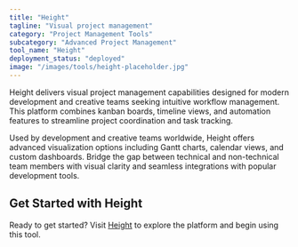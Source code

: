 ```yaml
---
title: "Height"
tagline: "Visual project management"
category: "Project Management Tools"
subcategory: "Advanced Project Management"
tool_name: "Height"
deployment_status: "deployed"
image: "/images/tools/height-placeholder.jpg"
---
```

Height delivers visual project management capabilities designed for modern development and creative teams seeking intuitive workflow management. This platform combines kanban boards, timeline views, and automation features to streamline project coordination and task tracking.

Used by development and creative teams worldwide, Height offers advanced visualization options including Gantt charts, calendar views, and custom dashboards. Bridge the gap between technical and non-technical team members with visual clarity and seamless integrations with popular development tools.

## Get Started with Height

Ready to get started? Visit [Height](https://height.app) to explore the platform and begin using this tool.